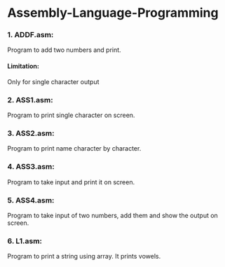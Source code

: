 # Assembly-Language-Programming

### 1. ADDF.asm:
Program to add two numbers and print.
#### Limitation: 
Only for single character output

### 2. ASS1.asm:
Program to print single character on screen.

### 3. ASS2.asm:
Program to print name character by character.

### 4. ASS3.asm:
Program to take input and print it on screen.

### 5. ASS4.asm:
Program to take input of two numbers, add them and show the output on screen.

### 6. L1.asm:
Program to print a string using array.
It prints vowels.
